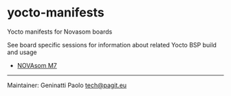 # yocto-manifests
Yocto manifests for Novasom boards

See board specific sessions for information about related Yocto BSP build and usage

* [NOVAsom M7](README_M7.md)

---
Maintainer: Geninatti Paolo <tech@pagit.eu>
